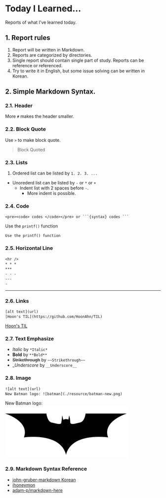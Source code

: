 # Today I Learned...

Reports of what I've learned today.

## 1. Report rules

1. Report will be written in Markdown.
2. Reports are categorized by directories.
3. Single report should contain single part of study. Reports can be reference or referenced.
4. Try to write it in English, but some issue solving can be written in Korean.

## 2. Simple Markdown Syntax.

### 2.1. Header

More ```#``` makes the header smaller.

### 2.2. Block Quote

Use ```>``` to make block quote.

> Block Quoted

### 2.3. Lists

1. Ordered list can be listed by ```1. 2. 3. ...```
- Unorederd list can be listed by ```-``` or ```*``` or ```+```
  - Indent list with 2 spaces before ```-```.
    - More indent is possible.

### 2.4. Code

```
<pre><code> codes </code></pre> or ```{syntax} codes ```
```

Use the `printf()` function

```
Use the printf() function
```

### 2.5. Horizontal Line

```
<hr />
* * *
***
- - -
---
-
```

---

### 2.6. Links

```
[alt text](url)
[Hoon's TIL](https://github.com/HoonAhn/TIL)
```

[Hoon's TIL](https://github.com/HoonAhn/TIL)

### 2.7. Text Emphasize

- *Italic* by ```*Italic*```
- **Bold** by ```**Bold**```
- ~~Strikethrough~~ by ```~~Strikethrough~~```
- __Underscore_ by ```__Underscore__```

### 2.8. Image

```
![alt text](url)
New Batman logo: ![batman](./resource/batman-new.png)
```

New Batman logo: ![batman](./resource/batman-new.png)

### 2.9. Markdown Syntax Reference

- [john-gruber-markdown Korean](https://nolboo.kim/blog/2013/09/07/john-gruber-markdown/)
- [ihoneymon](https://gist.github.com/ihoneymon/652be052a0727ad59601#this-is-an-h1)
- [adam-p/markdown-here](https://github.com/adam-p/markdown-here/wiki/Markdown-Cheatsheet#blockquotes)
